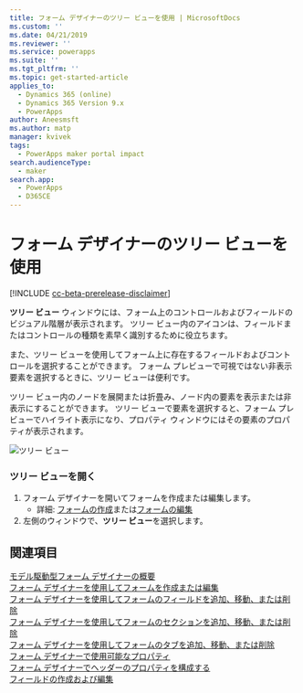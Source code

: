 ```yaml
---
title: フォーム デザイナーのツリー ビューを使用 | MicrosoftDocs
ms.custom: ''
ms.date: 04/21/2019
ms.reviewer: ''
ms.service: powerapps
ms.suite: ''
ms.tgt_pltfrm: ''
ms.topic: get-started-article
applies_to:
  - Dynamics 365 (online)
  - Dynamics 365 Version 9.x
  - PowerApps
author: Aneesmsft
ms.author: matp
manager: kvivek
tags:
  - PowerApps maker portal impact
search.audienceType:
  - maker
search.app:
  - PowerApps
  - D365CE
---
```


# <a name="using-the-tree-view-in-the-form-designer"></a>フォーム デザイナーのツリー ビューを使用
[!INCLUDE [cc-beta-prerelease-disclaimer](../../includes/cc-beta-prerelease-disclaimer.md)]

**ツリー ビュー** ウィンドウには、フォーム上のコントロールおよびフィールドのビジュアル階層が表示されます。 ツリー ビュー内のアイコンは、フィールドまたはコントロールの種類を素早く識別するために役立ちます。 

また、ツリー ビューを使用してフォーム上に存在するフィールドおよびコントロールを選択することができます。 フォーム プレビューで可視ではない非表示要素を選択するときに、ツリー ビューは便利です。 

ツリー ビュー内のノードを展開または折畳み、ノード内の要素を表示または非表示にすることができます。 ツリー ビューで要素を選択すると、フォーム プレビューでハイライト表示になり、プロパティ ウィンドウにはその要素のプロパティが表示されます。 

   ![ツリー ビュー](media/tree-view.png)

### <a name="open-the-tree-view"></a>ツリー ビューを開く 
1. フォーム デザイナーを開いてフォームを作成または編集します。 
    - 詳細: [フォームの作成](create-and-edit-forms.md#create-a-form)または[フォームの編集](create-and-edit-forms.md#edit-a-form)
2. 左側のウィンドウで、**ツリー ビュー**を選択します。

## <a name="see-also"></a>関連項目
[モデル駆動型フォーム デザイナーの概要](form-designer-overview.md)  
[フォーム デザイナーを使用してフォームを作成または編集](create-and-edit-forms.md)  
[フォーム デザイナーを使用してフォームのフィールドを追加、移動、または削除](add-move-or-delete-fields-on-form.md)  
[フォーム デザイナーを使用してフォームのセクションを追加、移動、または削除](add-move-or-delete-sections-on-form.md)  
[フォーム デザイナーを使用してフォームのタブを追加、移動、または削除](add-move-or-delete-tabs-on-form.md)  
[フォーム デザイナーで使用可能なプロパティ](form-designer-properties.md)  
[フォーム デザイナーでヘッダーのプロパティを構成する](form-designer-header-properties.md)   
[フィールドの作成および編集](../common-data-service/create-edit-field-portal.md)
